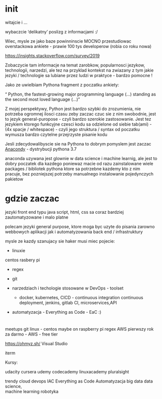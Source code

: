 

# init

witajcie i ... 

wybaczcie ‘delikatny’ poslizg z informacjami :/ 

Wiec, mysle ze jako baze powinninscie MOCNO przestudiowac overstackowa ankiete - prawie 100 tys developerow (robia co roku nowa)

https://insights.stackoverflow.com/survey/2019


Zobaczycie tam informacje na temat zarobkow, popularnosci jezykow, technologii, narzedzi, 
ale tez  na przyklad kontekst na zwiazany z tym jakie jezyki / technologie sa lubiane przez ludzi w praktyce   - bardzo pomocne !  

Jako ze uwielbiam Pythona fragment z poczatku ankiety: 

“ Python, the fastest-growing major programming language (...) standing as the second most loved language (...)” 


Z mojej perspektywy, Python jest bardzo szybki do zrozumienia, nie potrzeba ogromnej ilosci czasu zeby zaczac czuc sie z nim swobodnie, jest to jezyk general-puropose - czyli bardzo szerokie zastosowanie. 
Jest tez jezykiem ktorego funkcyjne czesci kodu sa odzielone od siebie tab(ami) - (4x spacje / whitespace)  - czyli jego struktura / syntax od poczatku wymusza bardzo czytelne przejrzyste pisanie kodu

Jesli zdecydowalibyscie sie na Pythona to dobrym pomyslem jest zaczac [ Anacondy]( https://www.anaconda.com/distribution/ ) - dystrybucji pythona 3.7

anaconda uzywana jest glownie w data science i machine learnig, ale jest to dobry poczatek dla kazdego poniewaz macie od razu zainstalowane wiele packages / bibliotek pythona ktore sa potrzebne kazdemy kto z nim pracuje, bez pozniejszej potrzeby manualnego instalowanie pojedynczych pakietow


# gdzie zaczac 

jezyki front end typu java script, html, css sa coraz bardziej zautomatyzowane i malo platne

polecam jezyki general purpose, ktore moga byc uzyte do pisania zarowno webbowych aplikacji jak i automatyzowania back end / infrastruktury  

mysle ze kazdy szanujacy sie haker musi miec pojecie:

- linuxie

centos rasbery pi 

- regex

- git

- narzedziach i techologie stosowane w DevOps - toolset

   - docker, kubernetes, CICD - continuous integration continuous deployment, jenkins, gitlab CI, microservices,API 

- automatyzacja - Everything as Code - EaC :) 


# 

meetups
git
linux - centos maybe on raspberry pi
regex 
AWS pierwszy rok za darmo - AWS - free tier

https://ohmyz.sh/
Visual Studio 

iterm

Kursy:

udacity 
cursera
udemy
codecademy
linuxacademy
pluralsight

trendy
cloud
devops
IAC
Everything as Code
Automatyzacja
big data
data science, \
machine learning 
robotyka 











   














